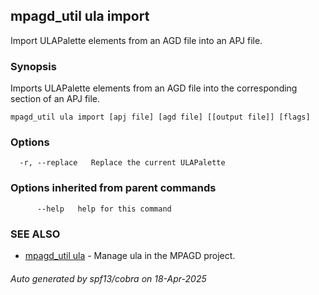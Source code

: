 ## mpagd_util ula import

Import ULAPalette elements from an AGD file into an APJ file.

### Synopsis

Imports ULAPalette elements from an AGD file into the corresponding section of an APJ file.

```
mpagd_util ula import [apj file] [agd file] [[output file]] [flags]
```

### Options

```
  -r, --replace   Replace the current ULAPalette
```

### Options inherited from parent commands

```
      --help   help for this command
```

### SEE ALSO

* [mpagd_util ula](mpagd_util_ula.md)	 - Manage ula in the MPAGD project.

###### Auto generated by spf13/cobra on 18-Apr-2025
